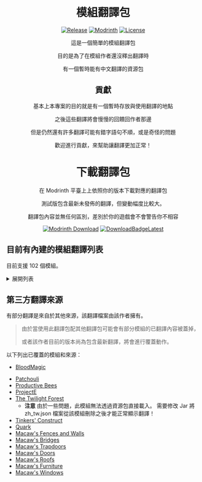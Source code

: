 <!-- markdownlint-configure-file {
  "MD033": false,
  "MD041": false
} -->

<div align="center">

# 模組翻譯包

[![Release](https://img.shields.io/github/v/release/xMikux/ModsTranslationPack?label=%E7%99%BC%E4%BD%88%E7%89%88&style=for-the-badge)](https://github.com/xMikux/ModsTranslationPack/releases/latest)
[![Modrinth](https://img.shields.io/modrinth/dt/cF5VXmkW?label=Modrinth%20%E4%B8%8B%E8%BC%89%E9%87%8F&style=for-the-badge)](https://modrinth.com/resourcepack/modstranslationpack)
[![License](https://img.shields.io/badge/License-CC%20BY--NC--ND%204.0-orange?style=for-the-badge)](https://github.com/xMikux/ModsTranslationPack/blob/main/LICENSE)

這是一個簡單的模組翻譯包

目的是為了在模組作者還沒釋出翻譯時

有一個暫時能有中文翻譯的資源包

## 貢獻

基本上本專案的目的就是有一個暫時存放與使用翻譯的地點

之後這些翻譯將會慢慢的回饋回作者那邊

但是仍然還有許多翻譯可能有錯字語句不順，或是奇怪的問題

歡迎進行貢獻，來幫助讓翻譯更加正常！

</div>

<div align="center">

# 下載翻譯包

在 Modrinth 平臺上上依照你的版本下載對應的翻譯包

測試版包含最新未發佈的翻譯，但變動幅度比較大。

翻譯包內容並無任何區別，差別於你的遊戲會不會警告你不相容

[![Modrinth Download](https://img.shields.io/modrinth/dt/cF5VXmkW?label=在%20Modrinth%20上下載發佈版&logo=DocuSign&style=for-the-badge)](https://modrinth.com/resourcepack/modstranslationpack)
[![DownloadBadgeLatest](https://img.shields.io/github/downloads/xMikux/ModsTranslationPack/total?label=下載測試版&logo=DocuSign&style=for-the-badge)](https://github.com/xMikux/ModsTranslationPack/releases/tag/latest)

</div>

## 目前有內建的模組翻譯列表

目前支援 102 個模組。

<details>
  <summary>展開列表</summary>
    <ul>
      <li>additionalbars</li>
      <li>additionallanterns</li>
      <li>ae2</li>
      <li>ae2things</li>
      <li>aeinfinitybooster</li>
      <li>allthecompressed</li>
      <li>allthemodium</li>
      <li>alltheores</li>
      <li>allthetweaks</li>
      <li>angelring</li>
      <li>appbot</li>
      <li>appmek</li>
      <li>ars_nouveau</li>
      <li>auditory</li>
      <li>autoclicker-fabric</li>
      <li>autofish</li>
      <li>automodpack</li>
      <li>bambooeverything</li>
      <li>betterf3</li>
      <li>betterstats</li>
      <li>bhc</li>
      <li>biggerreactors</li>
      <li>blur</li>
      <li>chargers</li>
      <li>citresewn</li>
      <li>cloth-config2</li>
      <li>configured</li>
      <li>connectedglass</li>
      <li>continuity</li>
      <li>copper-horns</li>
      <li>cosmeticarmorreworked</li>
      <li>create</li>
      <li>creeperoverhaul</li>
      <li>curios</li>
      <li>dashloader</li>
      <li>durabilitytooltip</li>
      <li>eccentrictome</li>
      <li>effective</li>
      <li>energymeter</li>
      <li>entangled</li>
      <li>exmachinis</li>
      <li>exnaturae</li>
      <li>exnihiloae</li>
      <li>exnihilomekanism</li>
      <li>exnihilosequentia</li>
      <li>exnihilothermal</li>
      <li>exnihilotinkers</li>
      <li>extrasounds</li>
      <li>extremesoundmuffler</li>
      <li>fabrihud</li>
      <li>findme</li>
      <li>fluxnetworks</li>
      <li>ftbbackups</li>
      <li>ftbchunks</li>
      <li>ftbessentials</li>
      <li>ftbic</li>
      <li>ftblibrary</li>
      <li>ftbquests</li>
      <li>ftbteams</li>
      <li>ftbultimine</li>
      <li>functionalstorage</li>
      <li>hexerei</li>
      <li>hostilenetworks</li>
      <li>inventoryhud</li>
      <li>ironchests</li>
      <li>itemcollectors</li>
      <li>itemfilters</li>
      <li>jei</li>
      <li>justenoughprofessions</li>
      <li>laserio</li>
      <li>lazierae2</li>
      <li>lightoverlay</li>
      <li>lowfire</li>
      <li>megacells</li>
      <li>morefrogs</li>
      <li>mousewheelie</li>
      <li>multiconnect</li>
      <li>myrtrees</li>
      <li>notenoughcrashes</li>
      <li>notenoughwands</li>
      <li>observable</li>
      <li>paginatedadvancements</li>
      <li>phosphophyllite</li>
      <li>presencefootsteps</li>
      <li>rechiseled</li>
      <li>screencapper</li>
      <li>simplebackups</li>
      <li>simplemagnets</li>
      <li>skyblockbuilder</li>
      <li>skyguis</li>
      <li>snad</li>
      <li>sodium-extra</li>
      <li>sodium</li>
      <li>sophisticatedbackpacks</li>
      <li>sophisticatedcore</li>
      <li>sophisticatedstorage</li>
      <li>spirit</li>
      <li>stendhal</li>
      <li>supercircuitmaker</li>
      <li>trashcans</li>
      <li>wirelesschargers</li>
      <li>yet-another-config-lib</li>
    </ul>
</details>

## 第三方翻譯來源

有部分翻譯是來自於其他來源，該翻譯檔案由該作者擁有。

> 由於當使用此翻譯包配其他翻譯包可能會有部分模組的已翻譯內容被蓋掉，
>
> 或者該作者目前的版本尚為包含最新翻譯，將會進行覆蓋動作。

以下列出已覆蓋的模組和來源：

- [BloodMagic](https://forum.gamer.com.tw/C.php?bsn=18673&snA=197467)
<!-- - [Create](https://github.com/Creators-of-Create/Create) -->
- [Patchouli](https://grant88.pixnet.net/blog/post/44653734)
- [Productive Bees](https://grant88.pixnet.net/blog/post/44935344)
- [ProjectE](https://grant88.pixnet.net/blog/post/43364803)
- [The Twilight Forest](https://grant88.pixnet.net/blog/post/40612096)
  - **注意** 由於一些問題，此模組無法透過資源包直接載入。
    需要修改 Jar 將 zh_tw.json 檔案從該模組刪除之後才能正常顯示翻譯！
- [Tinkers' Construct](https://grant88.pixnet.net/blog/post/41564042)
- [Quark](https://grant88.pixnet.net/blog/post/44988448)
- [Macaw's Fences and Walls](https://grant88.pixnet.net/blog/post/45185932)
- [Macaw's Bridges](https://grant88.pixnet.net/blog/post/45187324)
- [Macaw's Trapdoors](https://grant88.pixnet.net/blog/post/45161058)
- [Macaw's Doors](https://grant88.pixnet.net/blog/post/45185876)
- [Macaw's Roofs](https://grant88.pixnet.net/blog/post/44817796)
- [Macaw's Furniture](https://grant88.pixnet.net/blog/post/44816824)
- [Macaw's Windows](https://grant88.pixnet.net/blog/post/45185898)

